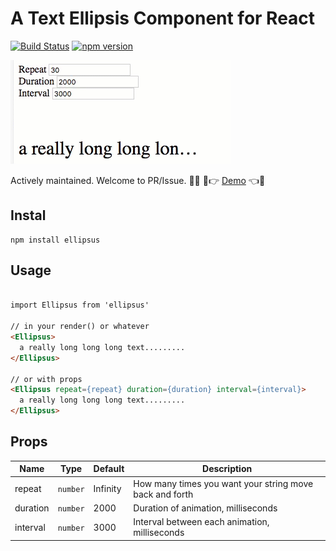 # A Text Ellipsis Component for React

[![Build Status](https://travis-ci.org/noru/ellipsus.svg?branch=master)](https://travis-ci.org/noru/ellipsus)
[![npm version](https://badge.fury.io/js/ellipsus.svg)](https://badge.fury.io/js/ellipsus)

![sample](./sample.gif)

Actively maintained. Welcome to PR/Issue.  🤡👉 [Demo](https://noru.github.io/ellipsus/storybook-static/index.html) 👈🤡


## Instal

```
npm install ellipsus
```

## Usage

```html

import Ellipsus from 'ellipsus'

// in your render() or whatever
<Ellipsus>
  a really long long long text.........
</Ellipsus>

// or with props
<Ellipsus repeat={repeat} duration={duration} interval={interval}>
  a really long long long text.........
</Ellipsus>

```

## Props

Name | Type |Default| Description
--------- | ---- | ------|-----------
repeat | `number`| Infinity | How many times you want your string move back and forth
duration | `number` | 2000 | Duration of animation, milliseconds
interval | `number` | 3000 | Interval between each animation, milliseconds
